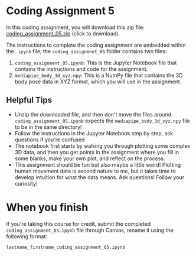 # Coding Assignment 5

In this coding assignment, you will download this zip file: [coding_assignment_05.zip](../files/coding_assignment_05.zip) (click to download).

The instructions to complete the coding assignment are embedded within the `.ipynb` file, the `coding_assignmnet_05` folder contains two files:

1. `coding_assignment_05.ipynb`: This is the Jupyter Notebook file that contains the instructions and code for the assignment.
2. `mediapipe_body_3d_xyz.npy`: This is a NumPy file that contains the 3D body pose data in XYZ format, which you will use in the assignment.

## Helpful Tips

- Unzip the downloaded file, and then don't move the files around. `coding_assignment_05.ipynb` expects the `mediapipe_body_3d_xyz.npy` file to be in the same directory!
- Follow the instructions in the Jupyter Notebook step by step, ask questions if you're confused
- The notebook first starts by walking you through plotting some complex 3D data, and then you get points in the assignment where you fill in some blanks, make your own plot, and reflect on the process. 
- This assignment should be fun but also maybe a little weird! Plotting human movement data is second nature to me, but it takes time to develop intuition for what the data means. Ask questions! Follow your curiosity!

# When you finish

If you're taking this course for credit, submit the completed `coding_assignment_05.ipynb` file through Canvas, rename it using the following format: 

`lastname_firstname_coding_assignment_05.ipynb`